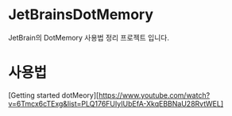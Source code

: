 # JetBrainsDotMemory
JetBrain의 DotMemory 사용법 정리 프로젝트 입니다.

# 사용법
[Getting started dotMeory][https://www.youtube.com/watch?v=6Tmcx6cTExg&list=PLQ176FUIyIUbEfA-XkqEBBNaU28RvtWEL]
